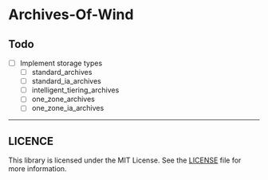 # Archives-Of-Wind

## Todo
- [ ] Implement storage types
  - [ ] standard_archives
  - [ ] standard_ia_archives
  - [ ] intelligent_tiering_archives
  - [ ] one_zone_archives
  - [ ] one_zone_ia_archives

***
## LICENCE
This library is licensed under the MIT License. See the [LICENSE](./LICENCE) file for more information.